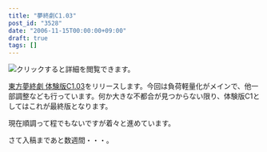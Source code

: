 ```yaml
---
title: "夢終劇C1.03"
post_id: "3528"
date: "2006-11-15T00:00:00+09:00"
draft: true
tags: []
---
```



![クリックすると詳細を閲覧できます。](https://danmaq.com/!/thC/thC_SS09.jpg)

[東方夢終劇 体験版C1.03](https://danmaq.com/!/thC/)をリリースします。今回は負荷軽量化がメインで、他一部調整なども行っています。何か大きな不都合が見つからない限り、体験版C1としてはこれが最終版となります。

現在順調って程でもないですが着々と進めています。

さて入稿まであと数週間・・・。
